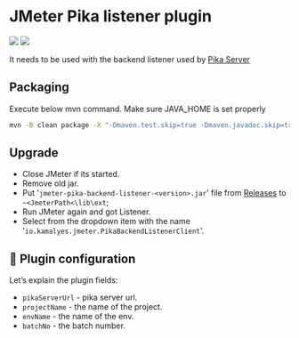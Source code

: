 # JMeter Pika listener plugin

![](https://img.shields.io/badge/JMeter-green)
![](https://img.shields.io/badge/release-5.4.3-green)

It needs to be used with the backend listener used by  [Pika Server](https://github.com/kamalyes/pika)

## Packaging

Execute below mvn command. Make sure JAVA_HOME is set properly

```bash
mvn -B clean package -X "-Dmaven.test.skip=true -Dmaven.javadoc.skip=true"
```

## Upgrade

* Close JMeter if its started.
* Remove old jar.
* Put '`jmeter-pika-backend-listener-<version>.jar`' file from [Releases](https://github.com/kamalyes/jmeter-pika-backend-listener-plugins/releases) to `~<JmeterPath<\lib\ext`;
* Run JMeter again and got Listener.
* Select from the dropdown item with the name '`io.kamalyes.jmeter.PikaBackendListenerClient`'.
  
## 📌 Plugin configuration

Let’s explain the plugin fields:

* `pikaServerUrl` - pika server url.
* `projectName` - the name of the project.
* `envName` - the name of the env.
* `batchNo` - the batch number.
